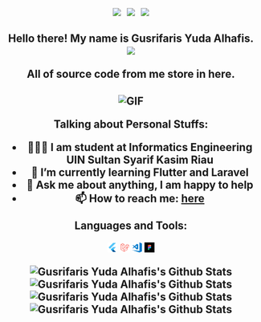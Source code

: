 <p align='center'>
<a href="https://twitter.com/gusrifarisyudaa"><img height="30" src="https://github.com/stephenajulu/WaylonWalker/blob/main/icon/twitter.png?raw=true"></a>&nbsp;&nbsp;
<a href="https://instagram.com/gusrifarisyudaalhafis"><img height="30" src="https://github.com/stephenajulu/WaylonWalker/blob/main/icon/instagram.jpg?raw=true"></a>&nbsp;&nbsp;
<a href="https://www.linkedin.com/in/gusrifarisyudaalhafis"><img height="30" src="https://github.com/stephenajulu/WaylonWalker/blob/main/icon/linkedin.png?raw=true"></a>
</p>

<h2 align="center">Hello there! My name is Gusrifaris Yuda Alhafis. <img src="https://github.com/TheDudeThatCode/TheDudeThatCode/blob/master/Assets/Hi.gif" :octocat:</h2>
<p align="center">All of source code from me store in here.</p>

<p align="center">
<img align="middle" alt="GIF" src="https://media.giphy.com/media/836HiJc7pgzy8iNXCn/giphy.gif" />
</p>


**Talking about Personal Stuffs:**

- 👨🏻‍💻 I am student at Informatics Engineering UIN Sultan Syarif Kasim Riau
- 🌱 I’m currently learning Flutter and Laravel
- 💬 Ask me about anything, I am happy to help
- 📫 How to reach me: [here](https://ini.space/afis)


**Languages and Tools:**  

<code><img height="20" src="https://raw.githubusercontent.com/github/explore/80688e429a7d4ef2fca1e82350fe8e3517d3494d/topics/flutter/flutter.png"></code>
<code><img height="20" src="https://raw.githubusercontent.com/github/explore/80688e429a7d4ef2fca1e82350fe8e3517d3494d/topics/laravel/laravel.png"></code>
<code><img height="20" src="https://raw.githubusercontent.com/github/explore/80688e429a7d4ef2fca1e82350fe8e3517d3494d/topics/visual-studio-code/visual-studio-code.png"></code>
<code><img height="20" src="https://raw.githubusercontent.com/github/explore/05d0f0dfceafd861bdf2b53559399dae7b2e2d8b/topics/figma/figma.png"></code>

![Gusrifaris Yuda Alhafis's Github Stats](https://github-readme-stats.anuraghazra1.vercel.app/api?username=GusrifarisYudaAlhafis&show_icons=true&include_all_commits=true&theme=algolia)
![Gusrifaris Yuda Alhafis's Github Stats](https://github-readme-stats.anuraghazra1.vercel.app/api/top-langs/?username=GusrifarisYudaAlhafis&layout=compact&theme=algolia)
![Gusrifaris Yuda Alhafis's Github Stats](https://github-readme-stats.anuraghazra1.vercel.app/api/pin/?username=GusrifarisYudaAlhafis&repo=SIG&theme=algolia)
![Gusrifaris Yuda Alhafis's Github Stats](https://github-readme-stats.anuraghazra1.vercel.app/api/pin/?username=GusrifarisYudaAlhafis&repo=SIK&theme=algolia)
